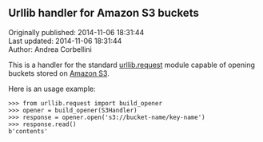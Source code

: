 ## Urllib handler for Amazon S3 buckets  
Originally published: 2014-11-06 18:31:44  
Last updated: 2014-11-06 18:31:44  
Author: Andrea Corbellini  
  
This is a handler for the standard [urllib.request](https://docs.python.org/dev/library/urllib.request.html) module capable of opening buckets stored on [Amazon S3](http://aws.amazon.com/s3/).

Here is an usage example:

    >>> from urllib.request import build_opener
    >>> opener = build_opener(S3Handler)
    >>> response = opener.open('s3://bucket-name/key-name')
    >>> response.read()
    b'contents'
